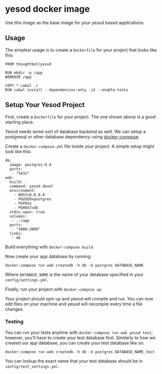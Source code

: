 # yesod docker image

Use this image as the base image for your yesod based applications.

## Usage

The simplest usage is to create a `Dockerfile` for your project that looks like
this:
```
FROM thoughtbot/yesod

RUN mkdir -p /app
WORKDIR /app

COPY *.cabal ./
RUN cabal install --dependencies-only -j4 --enable-tests
```

## Setup Your Yesod Project

First, create a `Dockerfile` for your project. The one shown above is a good
starting place.

Yesod needs some sort of database backend as well. We can setup a postgresql or
other database dependency using [docker-compose].

[docker-compose]: https://docs.docker.com/compose/install/

Create a `docker-compose.yml` file inside your project. A simple setup might
look like this:

```
db:
  image: postgres:9.4
  ports:
   - "5432"
web:
  build: .
  command: yesod devel
  environment:
    - HOST=0.0.0.0
    - PGUSER=postgres
    - PGPASS
    - PGHOST=db
  stdin_open: true
  volumes:
   - .:/app
  ports:
   - "3000:3000"
  links:
   - db
```

Build everything with `docker-compose build`.

Now create your app database by running:

```
docker-compose run web createdb -h db -U postgres DATABASE_NAME
```

Where `DATABASE_NAME` is the name of your database specified in your
`config/settings.yml`.

Finally, run your project with `docker-compose up`.

Your project should spin up and yesod will compile and run. You can now edit
files on your machine and yesod will recompile every time a file changes.

### Testing

You can run your tests anytime with `docker-compose run web yesod test`;
however, you'll have to create your test database first. Similarly to how
we created our app database, you can create your test database like so:

```
docker-compose run web createdb -h db -U postgres DATABASE_NAME_test
```

You can lookup the exact name that your test database should be in
`config/test_settings.yml`.

